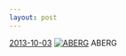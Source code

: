 ```yaml
---
layout: post
---
```


<p>
  <time><a href="/73">2013-10-03</a></time>
  <a href="/73"><img src="{{ site.assets_url }}/73-640.jpg" srcset="{{ site.assets_url }}/73-1280.jpg 1280w, {{ site.assets_url }}/73-960.jpg 960w, {{ site.assets_url }}/73-640.jpg 640w, {{ site.assets_url }}/73-320.jpg 320w" sizes="(min-width: 700px) 50vw, calc(100vw - 2rem)" alt="ABERG" /></a>
  <span>ABERG</span>
</p>
